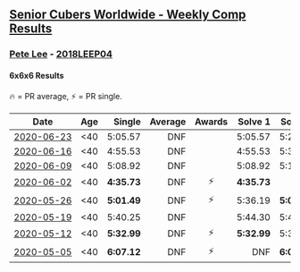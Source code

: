 <style>table {white-space: nowrap;}</style>

## [Senior Cubers Worldwide - Weekly Comp Results](/scw-comp/results/)
### [Pete Lee](README.md) - [2018LEEP04](https://www.worldcubeassociation.org/persons/2018LEEP04?event=666)
#### 6x6x6 Results

🔥 = PR average, ⚡ = PR single.

| Date | Age | Single | Average | Awards | Solve 1 | Solve 2 | Solve 3 | Video |
| :--: | :--: | --: | --: | :--: | --: | --: | --: | :-- |
| [2020-06-23](../../results/666/2020-06-23.md) | <40 | 5:05.57 | DNF |  | 5:05.57 | 5:24.81 | DNS | [Link](https://www.facebook.com/events/268636114456043/permalink/269490254370629/) |
| [2020-06-16](../../results/666/2020-06-16.md) | <40 | 4:55.53 | DNF |  | 4:55.53 | 5:38.96 | DNS | [Link](https://www.facebook.com/events/256188575607890/permalink/257231552170259/) |
| [2020-06-09](../../results/666/2020-06-09.md) | <40 | 5:08.92 | DNF |  | 5:08.92 | 5:15.76 | DNS | [Link](https://www.facebook.com/events/1130228284009045/permalink/1131240830574457/) |
| [2020-06-02](../../results/666/2020-06-02.md) | <40 | **4:35.73** | DNF | ⚡ | **4:35.73** | DNF | DNS | [Link](https://www.facebook.com/events/573401076937046/permalink/574505536826600/) |
| [2020-05-26](../../results/666/2020-05-26.md) | <40 | **5:01.49** | DNF | ⚡ | 5:36.19 | **5:01.49** | DNS | [Link](https://www.facebook.com/events/637852836799991/permalink/638586916726583/) |
| [2020-05-19](../../results/666/2020-05-19.md) | <40 | 5:40.25 | DNF |  | 5:44.30 | 5:40.25 | DNS | [Link](https://www.facebook.com/events/201300894172579/permalink/201971677438834/) |
| [2020-05-12](../../results/666/2020-05-12.md) | <40 | **5:32.99** | DNF | ⚡ | **5:32.99** | 5:35.76 | DNS | [Link](https://www.facebook.com/events/276138643524223/permalink/276961166775304/) |
| [2020-05-05](../../results/666/2020-05-05.md) | <40 | **6:07.12** | DNF | ⚡ | DNF | **6:07.12** | DNS | [Link](https://www.facebook.com/events/557526585195168/permalink/558442738436886/) |


<!-- Global site tag (gtag.js) - Google Analytics -->
<script async src="https://www.googletagmanager.com/gtag/js?id=UA-86348435-3"></script>
<script>window.dataLayer = window.dataLayer || []; function gtag() {dataLayer.push(arguments);} gtag('js', new Date()); gtag('config', 'UA-86348435-3');</script>
